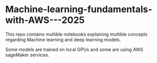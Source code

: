 # Machine-learning-fundamentals-with-AWS---2025

This repo contains multible notebooks explaining multible concepts regarding Machine learning and deep learning models. 

Some models are trained on local GPUs and some are using AWS sageMaker services.

